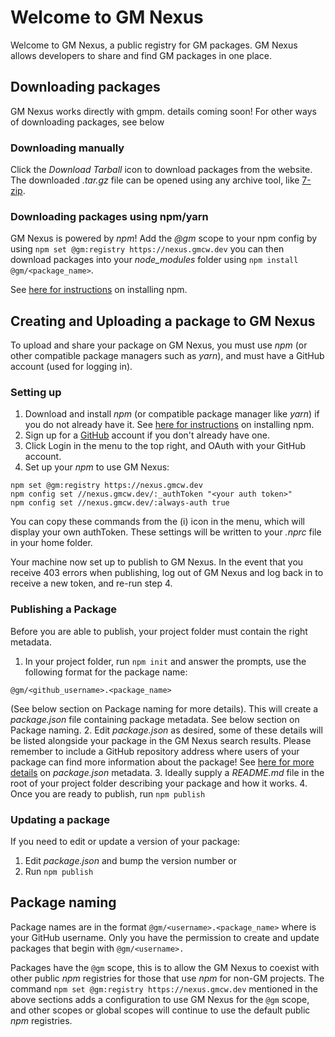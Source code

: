 # Welcome to GM Nexus

Welcome to GM Nexus, a public registry for GM packages.  GM Nexus allows developers to share and find GM packages in one place.

## Downloading packages
GM Nexus works directly with gmpm. details coming soon!  For other ways of downloading packages, see below

### Downloading manually
Click the *Download Tarball* icon to download packages from the website. The downloaded *.tar.gz* file can be opened using any archive tool, like [7-zip](https://www.7-zip.org/).

### Downloading packages using npm/yarn
GM Nexus is powered by *npm*! Add the *@gm* scope to your npm config by using `npm set @gm:registry https://nexus.gmcw.dev` you can then download packages into your *node_modules* folder using `npm install @gm/<package_name>`.

See [here for instructions](https://docs.npmjs.com/downloading-and-installing-node-js-and-npm) on installing npm.

## Creating and Uploading a package to GM Nexus
To upload and share your package on GM Nexus, you must use *npm* (or other compatible package managers such as *yarn*), and must have a GitHub account (used for logging in).

### Setting up

1. Download and install *npm* (or compatible package manager like *yarn*) if you do not already have it. See [here for instructions](https://docs.npmjs.com/downloading-and-installing-node-js-and-npm) on installing npm.
2. Sign up for a [GitHub](https://github.com/) account if you don't already have one.
3. Click Login in the menu to the top right, and OAuth with your GitHub account.
4. Set up your *npm* to use GM Nexus:
```
npm set @gm:registry https://nexus.gmcw.dev
npm config set //nexus.gmcw.dev/:_authToken "<your auth token>"
npm config set //nexus.gmcw.dev/:always-auth true
```
You can copy these commands from the (i) icon in the menu, which will display your own authToken. These settings will be written to your *.nprc* file in your home folder.

Your machine now set up to publish to GM Nexus. In the event that you receive 403 errors when publishing, log out of GM Nexus and log back in to receive a new token, and re-run step 4.

### Publishing a Package

Before you are able to publish, your project folder must contain the right metadata.

1. In your project folder, run `npm init` and answer the prompts, use the following format for the package name:
```
@gm/<github_username>.<package_name>
```
(See below section on Package naming for more details). This will create a *package.json* file containing package metadata.  See below section on Package naming.
2. Edit *package.json* as desired, some of these details will be listed alongside your package in the GM Nexus search results. Please remember to include a GitHub repository address where users of your package can find more information about the package! See [here for more details](https://docs.npmjs.com/files/package.json) on *package.json* metadata.
3. Ideally supply a *README.md* file in the root of your project folder describing your package and how it works.
4. Once you are ready to publish, run `npm publish`

### Updating a package

If you need to edit or update a version of your package:

1. Edit *package.json* and bump the version number or
2. Run `npm publish`

## Package naming

Package names are in the format `@gm/<username>.<package_name>` where *<username>* is your GitHub username. Only you have the permission to create and update packages that begin with `@gm/<username>.`

Packages have the `@gm` scope, this is to allow the GM Nexus to coexist with other public *npm* registries for those that use *npm* for non-GM projects.  The command `npm set @gm:registry https://nexus.gmcw.dev` mentioned in the above sections adds a configuration to use GM Nexus for the `@gm` scope, and other scopes or global scopes will continue to use the default public *npm* registries.